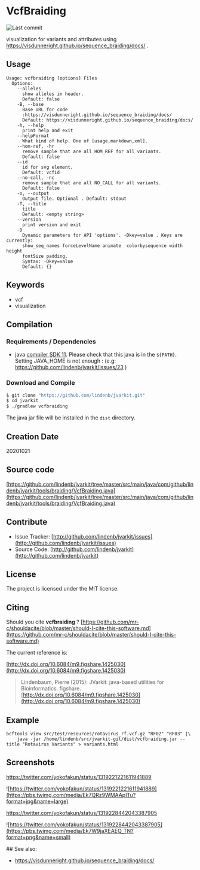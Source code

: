 # VcfBraiding

![Last commit](https://img.shields.io/github/last-commit/lindenb/jvarkit.png)

visualization for variants and attributes using https://visdunneright.github.io/sequence_braiding/docs/ .


## Usage

```
Usage: vcfbraiding [options] Files
  Options:
    --alleles
      show alleles in header.
      Default: false
    -B, --base
      Base URL for code 
      :https://visdunneright.github.io/sequence_braiding/docs/ 
      Default: https://visdunneright.github.io/sequence_braiding/docs/
    -h, --help
      print help and exit
    --helpFormat
      What kind of help. One of [usage,markdown,xml].
    --hom-ref, -hr
      remove sample that are all HOM_REF for all variants.
      Default: false
    --id
      id for svg element.
      Default: vcfid
    --no-call, -nc
      remove sample that are all NO_CALL for all variants.
      Default: false
    -o, --output
      Output file. Optional . Default: stdout
    -T, --title
      title
      Default: <empty string>
    --version
      print version and exit
    -D
      Dynamic parameters for API 'options'. -Dkey=value . Keys are currently: 
      show_seq_names forceLevelName animate  colorbysequence width height 
      fontSize padding.
      Syntax: -Dkey=value
      Default: {}

```


## Keywords

 * vcf
 * visualization


## Compilation

### Requirements / Dependencies

* java [compiler SDK 11](https://jdk.java.net/11/). Please check that this java is in the `${PATH}`. Setting JAVA_HOME is not enough : (e.g: https://github.com/lindenb/jvarkit/issues/23 )


### Download and Compile

```bash
$ git clone "https://github.com/lindenb/jvarkit.git"
$ cd jvarkit
$ ./gradlew vcfbraiding
```

The java jar file will be installed in the `dist` directory.


## Creation Date

20201021

## Source code 

[https://github.com/lindenb/jvarkit/tree/master/src/main/java/com/github/lindenb/jvarkit/tools/braiding/VcfBraiding.java](https://github.com/lindenb/jvarkit/tree/master/src/main/java/com/github/lindenb/jvarkit/tools/braiding/VcfBraiding.java)


## Contribute

- Issue Tracker: [http://github.com/lindenb/jvarkit/issues](http://github.com/lindenb/jvarkit/issues)
- Source Code: [http://github.com/lindenb/jvarkit](http://github.com/lindenb/jvarkit)

## License

The project is licensed under the MIT license.

## Citing

Should you cite **vcfbraiding** ? [https://github.com/mr-c/shouldacite/blob/master/should-I-cite-this-software.md](https://github.com/mr-c/shouldacite/blob/master/should-I-cite-this-software.md)

The current reference is:

[http://dx.doi.org/10.6084/m9.figshare.1425030](http://dx.doi.org/10.6084/m9.figshare.1425030)

> Lindenbaum, Pierre (2015): JVarkit: java-based utilities for Bioinformatics. figshare.
> [http://dx.doi.org/10.6084/m9.figshare.1425030](http://dx.doi.org/10.6084/m9.figshare.1425030)

## Example

```
bcftools view src/test/resources/rotavirus_rf.vcf.gz "RF02" "RF03" |\
	java -jar /home/lindenb/src/jvarkit-git/dist/vcfbraiding.jar --title "Rotavirus Variants" > variants.html
```

## Screenshots

  https://twitter.com/yokofakun/status/1319221221611941889
  
  ![https://twitter.com/yokofakun/status/1319221221611941889](https://pbs.twimg.com/media/Ek7QRz9WMAApITu?format=jpg&name=large)

  https://twitter.com/yokofakun/status/1319228442043387905
  
  ![https://twitter.com/yokofakun/status/1319228442043387905](https://pbs.twimg.com/media/Ek7W9jaXEAEQ_TN?format=png&name=small)



## See also:
 
  * https://visdunneright.github.io/sequence_braiding/docs/

